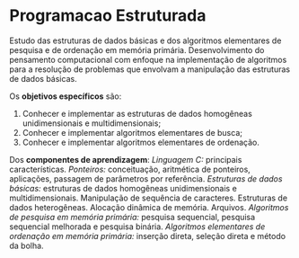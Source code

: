 # Programacao Estruturada
Estudo das estruturas de dados básicas e dos algoritmos elementares de pesquisa e de ordenação em memória primária. Desenvolvimento do pensamento computacional com enfoque na implementação de algoritmos para a resolução de problemas que envolvam a manipulação das estruturas de dados básicas.

Os **objetivos específicos** são:
1. Conhecer e implementar as estruturas de dados homogêneas unidimensionais e multidimensionais;
2. Conhecer e implementar algoritmos elementares de busca;
3. Conhecer e implementar algoritmos elementares de ordenação.

Dos **componentes de aprendizagem**:
*Linguagem C:* principais características.
*Ponteiros:* conceituação, aritmética de ponteiros, aplicações, passagem de parâmetros por referência.
*Estruturas de dados básicas:* estruturas de dados homogêneas unidimensionais e multidimensionais. Manipulação de sequência de caracteres. Estruturas de dados heterogêneas. Alocação dinâmica de memória. Arquivos.
*Algoritmos de pesquisa em memória primária:* pesquisa sequencial, pesquisa sequencial melhorada e pesquisa binária.
*Algoritmos elementares de ordenação em memória primária:* inserção direta, seleção direta e método da bolha.
